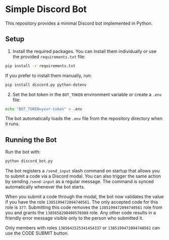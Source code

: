 # Simple Discord Bot

This repository provides a minimal Discord bot implemented in Python.

## Setup

1. Install the required packages. You can install them individually or use the
   provided `requirements.txt` file:

```bash
pip install -r requirements.txt
```

If you prefer to install them manually, run:

```bash
pip install discord.py python-dotenv
```

2. Set the bot token in the `BOT_TOKEN` environment variable or create a `.env` file:

```bash
echo "BOT_TOKEN=your-token" > .env
```

The bot automatically loads the `.env` file from the repository directory when it runs.

## Running the Bot

Run the bot with:

```bash
python discord_bot.py
```

The bot registers a `/send_input` slash command on startup that allows you to
submit a code via a Discord modal. You can also trigger the same action by
sending `/send-input` as a regular message. The command is synced automatically
whenever the bot starts.

When you submit a code through the modal, the bot now validates the value if you
have the role `1385199472094740561`. The only accepted code for this role is
`377`. Submitting this code removes the `1385199472094740561` role from you and
grants the `1385658290490576988` role. Any other code results in a friendly
error message visible only to the person who submitted it.

Only members with roles `1385641525341454337` or `1385199472094740561` can use
the CODE SUBMIT button.
